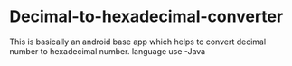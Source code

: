 # Decimal-to-hexadecimal-converter
This is basically an android base app which helps to convert decimal number to hexadecimal number.
language use -Java 
